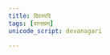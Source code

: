 ```yaml
---  
title: दिवस्परि  
tags: [वात्सप्रम्]
unicode_script: devanagari  

---  
```


<div class="js_include" url="/vedAH/Rk/shAkalam/saMhitA/vishvAsa-prastutiH/10/045_divaspari/"  newLevelForH1="2" includeTitle="false"> </div>  
